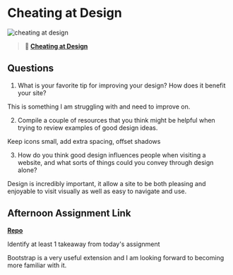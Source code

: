 # Cheating at Design

![cheating at design](https://bcw.blob.core.windows.net/public/img/courses/5247609446691139)

> **📖 [Cheating at Design](https://codeworksacademy.com/fs-student-guide/resources/wk1/04-Cheating-at-Design)**

## Questions

1. What is your favorite tip for improving your design? How does it benefit your site?

This is something I am struggling with and need to improve on.

2. Compile a couple of resources that you think might be helpful when trying to review examples of good design ideas.

Keep icons small, add extra spacing, offset shadows

3. How do you think good design influences people when visiting a website, and what sorts of things could you convey through design alone?

Design is incredibly important, it allow a site to be both pleasing and enjoyable to visit visually as well as easy to navigate and use.

## Afternoon Assignment Link

**[Repo](https://github.com/iangrell/<ASSIGNMENT_REPO>)**

Identify at least 1 takeaway from today's assignment

Bootstrap is a very useful extension and I am looking forward to becoming more familiar with it.
